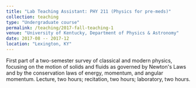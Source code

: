 ```yaml
---
title: "Lab Teaching Assistant: PHY 211 (Physics for pre-meds)"
collection: teaching
type: "Undergraduate course"
permalink: /teaching/2017-fall-teaching-1
venue: "University of Kentucky, Department of Physics & Astronomy"
date: 2017-08 -- 2017-12
location: "Lexington, KY"
---
```


First part of a two-semester survey of classical and modern physics, focusing on the motion of solids and fluids as governed by Newton's Laws and by the conservation laws of energy, momentum, and angular momentum. Lecture, two hours; recitation, two hours; laboratory, two hours.

<!-- Heading 1
======

Heading 2
======

Heading 3
====== -->